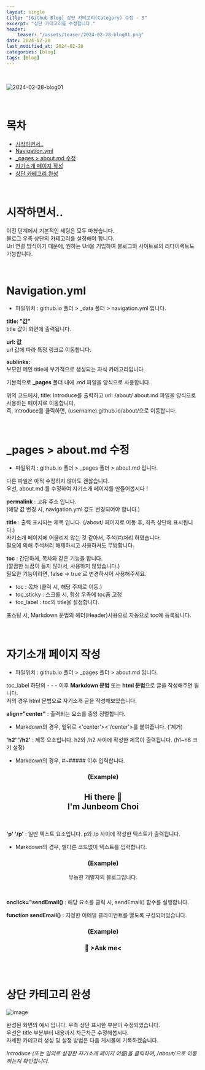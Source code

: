 ```yaml
---
layout: single
title: "[Github Blog] 상단 카테고리(Category) 수정 - 3"
excerpt: "상단 카테고리를 수정합니다."
header:
    teaser: "/assets/teaser/2024-02-28-blog01.png"
date: 2024-02-28
last_modified_at: 2024-02-28
categories: [blog]
tags: [Blog]
---
```


<style>
    .gist {
        margin: 0 auto;
        width: 90%; /* 또는 원하는 너비 */
        max-height: 500px; /* 최대 높이 설정 */
        overflow: auto; /* 스크롤이 필요할 경우 스크롤 표시 */
        margin-top: 10px;
        margin-bottom: 24px;
    }
</style>

<br>

![2024-02-28-blog01](https://github.com/JunbeomCho22/JunbeomCho22.github.io/assets/156159216/8e537a05-f9e4-41b9-9aea-9cb7bc4535e4)

<br>

# 목차

 - [시작하면서..](#시작하면서)
 - [Navigation.yml](#navigationyml)
 - [_pages > about.md 수정](#_pages--aboutmd-수정)
 - [자기소개 페이지 작성](#자기소개-페이지-작성)
 - [상단 카테고리 완성](#상단-카테고리-완성)

<br>

# 시작하면서..

이전 단계에서 기본적인 세팅은 모두 마쳤습니다.
<br>
블로그 우측 상단의 카테고리를 설정해야 합니다.
<br>
Url 연결 방식이기 때문에, 원하는 Url을 기입하여 블로그외 사이트로의 리다이렉트도 가능합니다.

<br>

# Navigation.yml

- 파일위치 : github.io 폴더 > _data 폴더 > navigation.yml 입니다.

<script src="https://gist.github.com/JunbeomCho22/801fee56ee53d190f2d676b7bdd749a6.js"></script>

**title: "값"**
<br>
title 값이 화면에 출력됩니다.

**url: 값**
<br>
url 값에 따라 특정 링크로 이동합니다.

**sublinks:**
<br>
부모인 메인 title에 부가적으로 생성되는 자식 카테고리입니다.

기본적으로 **_pages** 폴더 내에 .md 파일을 양식으로 사용합니다.

위의 코드에서, title: Introduce를 출력하고 url: /about/ about.md 파일을 양식으로 사용하는 페이지로 이동합니다.
<br>
즉, Introduce를 클릭하면, (username).github.io/about/으로 이동합니다.

<br>

# _pages > about.md 수정

- 파일위치 : github.io 폴더 > _pages 폴더 > about.md 입니다.

다른 파일은 아직 수정하지 않아도 괜찮습니다.
<br>
우선, about.md 를 수정하여 자기소개 페이지를 만들어봅시다 !

<script src="https://gist.github.com/JunbeomCho22/7326093c38a63af40bb24f7e2cbb815f.js"></script>

**permalink** : 고유 주소 입니다.
<br>
(해당 값 변경 시, navigation.yml 값도 변경되어야 합니다.)

**title** : 출력 표시되는 제목 입니다. (/about/ 페이지로 이동 후, 좌측 상단에 표시됩니다.)
<br>
자기소개 페이지에 어울리지 않는 것 같아서, 주석(#)처리 하였습니다.
<br>
필요에 의해 주석처리 해제하시고 사용하셔도 무방합니다.

**toc** : 간단하게, 목차와 같은 기능을 합니다.
<br>
(깔끔한 느끔이 들지 않아서, 사용하지 않았습니다.)
<br>
필요한 기능이라면, false -> true 로 변경하시어 사용해주세요.

 - toc : 목차 (클릭 시, 해당 주제로 이동.)
 - toc_sticky : 스크롤 시, 항상 우측에 toc폼 고정
 - toc_label : toc의 title을 설정합니다.

 포스팅 시, Markdown 문법의 헤더(Header)사용으로 자동으로 toc에 등록됩니다.

<br>

# 자기소개 페이지 작성

- 파일위치 : github.io 폴더 > _pages 폴더 > about.md 입니다.

toc_label 하단의 - - - 이후 **Markdown 문법** 또는 **html 문법**으로 글을 작성해주면 됩니다.
<br>
저의 경우 html 문법으로 자기소개 글을 작성해보았습니다.

<script src="https://gist.github.com/JunbeomCho22/d541e51daf53efd685f511326df82631.js"></script>

**align="center"** : 출력되는 요소를 중앙 정렬합니다.
<br>
- Markdown의 경우, 앞뒤로 <'center'><'/center'>를 붙여줍니다. ('제거)

**'h2' '/h2'** : 제목 요소입니다. h2와 /h2 사이에 작성한 제목이 출력됩니다. (h1~h6 크기 설정)
<br>
- Markdown의 경우, #~##### 이후 입력합니다.

### <center>(Example)</center>

<h2 align="center"> Hi there 👋<br/>I'm Junbeom Choi</h2>

<br>

**'p' '/p'** : 일반 텍스트 요소입니다. p와 /p 사이에 작성한 텍스트가 출력됩니다.
<br>
- Markdown의 경우, 별다른 코드없이 텍스트를 입력합니다.

### <center>(Example)</center>
<p align="center">무능한 개발자의 블로그입니다.</p>

<br>

**onclick="sendEmail()** : 해당 요소를 클릭 시, sendEmail() 함수를 실행합니다.

**function sendEmail()** : 지정한 이메일 클라이언트를 열도록 구성되어있습니다.

### <center>(Example)</center>
<h3 align="center" style="cursor: pointer;" onclick="sendEmail()">💌 >Ask me< </h3>

<br>

<script>
    function sendEmail() {
        window.location.href = "mailto:junbeom.cho22@gmail.com";
    }
</script>

<br>

# 상단 카테고리 완성

![image](https://github.com/JunbeomCho22/JunbeomCho22.github.io/assets/156159216/a02fec5e-c831-48fa-b3da-fcd47a95f4b5)

완성된 화면의 예시 입니다. 우측 상단 표시한 부분이 수정되었습니다.
<br>
우선은 title 부분부터 내용까지 차근차근 수정해봅시다.
<br>
자세한 카테고리 생성 및 설정 방법은 다음 게시물에 기록하겠습니다.

*Introduce (또는 임의로 설정한 자기소개 페이지 이름)을 클릭하여, /about/으로 이동하는지 확인합니다.*

